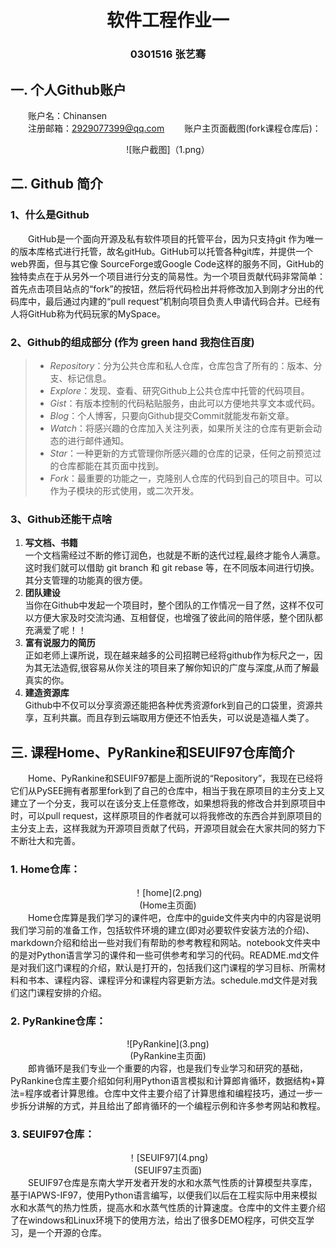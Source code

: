 # <div align=center>**软件工程作业一**
### <center>0301516 张艺骞</center>

## 一. 个人Github账户
&emsp;&emsp;账户名：Chinansen  
&emsp;&emsp;注册邮箱：2929077399@qq.com 
&emsp;&emsp;账户主页面截图(fork课程仓库后)：  
<div align=center>![账户截图]（1.png）</div>   

## 二. Github 简介
### 1、什么是Github
&emsp;&emsp;GitHub是一个面向开源及私有软件项目的托管平台，因为只支持git 作为唯一的版本库格式进行托管，故名gitHub。GitHub可以托管各种git库，并提供一个web界面，但与其它像 SourceForge或Google Code这样的服务不同，GitHub的独特卖点在于从另外一个项目进行分支的简易性。为一个项目贡献代码非常简单：首先点击项目站点的“fork”的按钮，然后将代码检出并将修改加入到刚才分出的代码库中，最后通过内建的“pull request”机制向项目负责人申请代码合并。已经有人将GitHub称为代码玩家的MySpace。



### 2、Github的组成部分 (作为 green hand 我抱住百度)
>* *Repository*：分为公共仓库和私人仓库，仓库包含了所有的：版本、分支、标记信息。  
>* *Explore*：发现、查看、研究Github上公共仓库中托管的代码项目。  
>* *Gist*：有版本控制的代码粘贴服务，由此可以方便地共享文本或代码。  
>* *Blog*：个人博客，只要向Github提交Commit就能发布新文章。  
>* *Watch*：将感兴趣的仓库加入关注列表，如果所关注的仓库有更新会动态的进行邮件通知。  
>* *Star*：一种更新的方式管理你所感兴趣的仓库的记录，任何之前预览过的仓库都能在其页面中找到。  
>* *Fork*：最重要的功能之一，克隆别人仓库的代码到自己的项目中。可以作为子模块的形式使用，或二次开发。
### 3、Github还能干点啥
1. **写文档、书籍**  
一个文档需经过不断的修订润色，也就是不断的迭代过程,最终才能令人满意。这时我们就可以借助 git branch 和 git rebase 等，在不同版本间进行切换。其分支管理的功能真的很方便。
2. **团队建设**  
当你在Github中发起一个项目时，整个团队的工作情况一目了然，这样不仅可以方便大家及时交流沟通、互相督促，也增强了彼此间的陪伴感，整个团队都充满爱了呢！！
3. **富有说服力的简历**  
正如老师上课所说，现在越来越多的公司招聘已经将github作为标尺之一，因为其无法造假,很容易从你关注的项目来了解你知识的广度与深度,从而了解最真实的你。  
4. **建造资源库**  
Github中不仅可以分享资源还能把各种优秀资源fork到自己的口袋里，资源共享，互利共赢。而且存到云端取用方便还不怕丢失，可以说是造福人类了。
## 三. 课程Home、PyRankine和SEUIF97仓库简介  
&emsp;&emsp;Home、PyRankine和SEUIF97都是上面所说的“Repository”，我现在已经将它们从PySEE拥有者那里fork到了自己的仓库中，相当于我在原项目的主分支上又建立了一个分支，我可以在该分支上任意修改，如果想将我的修改合并到原项目中时，可以pull request，这样原项目的作者就可以将我修改的东西合并到原项目的主分支上去，这样我就为开源项目贡献了代码，开源项目就会在大家共同的努力下不断壮大和完善。  
 

 
### 1. Home仓库：    
<div align=center>！[home](2.png)</div>  
<center>(Home主页面)</center>
&emsp;&emsp;Home仓库算是我们学习的课件吧，仓库中的guide文件夹内中的内容是说明我们学习前的准备工作，包括软件环境的建立(即对必要软件安装方法的介绍)、markdown介绍和给出一些对我们有帮助的参考教程和网站。notebook文件夹中的是对Python语言学习的课件和一些可供参考和学习的代码。README.md文件是对我们这门课程的介绍，默认是打开的，包括我们这门课程的学习目标、所需材料和书本、课程内容、课程评分和课程内容更新方法。schedule.md文件是对我们这门课程安排的介绍。</br>

### 2. PyRankine仓库：  
<div align=center>![PyRankine](3.png)</div>  
<center>(PyRankine主页面)</center>  
&emsp;&emsp;郎肯循环是我们专业一个重要的内容，也是我们专业学习和研究的基础，PyRankine仓库主要介绍如何利用Python语言模拟和计算郎肯循环，数据结构+算法=程序或者计算思维。仓库中文件主要介绍了计算思维和编程技巧，通过一步一步拆分讲解的方式，并且给出了郎肯循环的一个编程示例和许多参考网站和教程。  

### 3. SEUIF97仓库：  
<div align=center>！[SEUIF97](4.png)</div>  
<center>(SEUIF97主页面)</center>
&emsp;&emsp;SEUIF97仓库是东南大学开发者开发的水和水蒸气性质的计算模型共享库，基于IAPWS-IF97，使用Python语言编写，以便我们以后在工程实际中用来模拟水和水蒸气的热力性质，提高水和水蒸气性质的计算速度。仓库中的文件主要介绍了在windows和Linux环境下的使用方法，给出了很多DEMO程序，可供交互学习，是一个开源的仓库。


